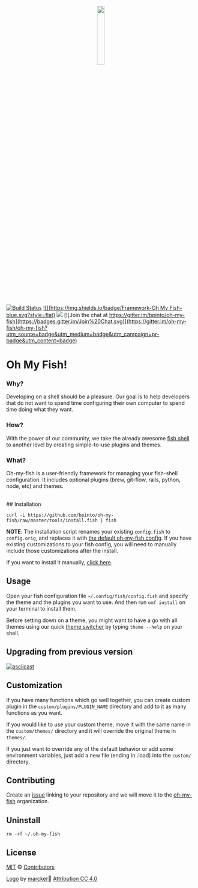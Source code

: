<p align="center">
<a href="https://github.com/bpinto/oh-my-fish">
<img width=20% src="https://cloud.githubusercontent.com/assets/958723/6883431/9beb62b0-d58b-11e4-902c-2f716859a7ad.png">
</a>
</p>

<a name="omf"></a>

[![Build Status](https://travis-ci.org/oh-my-fish/oh-my-fish.svg?branch=master)](https://travis-ci.org/bpinto/oh-my-fish) [![](https://img.shields.io/badge/Framework-Oh My Fish-blue.svg?style=flat)](https://github.com/oh-my-fish/oh-my-fish) ![](https://img.shields.io/cocoapods/l/AFNetworking.svg) [![Join the chat at https://gitter.im/bpinto/oh-my-fish](https://badges.gitter.im/Join%20Chat.svg)](https://gitter.im/oh-my-fish/oh-my-fish?utm_source=badge&utm_medium=badge&utm_campaign=pr-badge&utm_content=badge)


# Oh My Fish!

### Why?
  Developing on a shell should be a pleasure. Our goal is to help developers that do not want to spend time configuring their own computer to spend time doing what they want.

### How?
  With the power of our community, we take the already awesome [fish shell][fish] to another level by creating simple-to-use plugins and themes.

[fish]: http://fishshell.com/

### What?
  Oh-my-fish is a user-friendly framework for managing your fish-shell configuration. It includes optional plugins (brew, git-flow, rails, python, node, etc) and themes.

<br>
## Installation

```fish
curl -L https://github.com/bpinto/oh-my-fish/raw/master/tools/install.fish | fish
```

**NOTE**: The installation script renames your existing `config.fish` to `config.orig`, and replaces it with [the default oh-my-fish config](https://github.com/bpinto/oh-my-fish/blob/master/templates/config.fish). If you have existing customizations to your fish config, you will need to manually include those customizations after the install.

If you want to install it manually, [click here](https://github.com/bpinto/oh-my-fish/wiki/Manual-Installation).

## Usage

Open your fish configuration file `~/.config/fish/config.fish` and specify the theme and the plugins you want to use. And then run `omf install` on your terminal to install them.

Before setting down on a theme, you might want to have a go with all themes using our quick [theme switcher](https://github.com/bpinto/oh-my-fish/blob/master/plugins/theme/README.md) by typing `theme --help` on your shell.

## Upgrading from previous version

[![asciicast](https://asciinema.org/a/20802.png)](https://asciinema.org/a/20802)

## Customization

If you have many functions which go well together, you can create custom plugin in the `custom/plugins/PLUGIN_NAME` directory and add to it as many functions as you want.

If you would like to use your custom theme, move it with the same name in the `custom/themes/` directory and it will override the original theme in `themes/`.

If you just want to override any of the default behavior or add some environment variables, just add a new file (ending in .load) into the `custom/` directory.

## Contributing

Create an [issue](https://github.com/bpinto/oh-my-fish/issues) linking to your repository and we will move it to the [oh-my-fish](https://github.com/oh-my-fish) organization.

## Uninstall

    rm -rf ~/.oh-my-fish
    
## License

[MIT](http://mit-license.org) © [Contributors](https://github.com/bpinto/oh-my-fish/graphs/contributors)

[Logo](https://cloud.githubusercontent.com/assets/958723/6847746/8d1b95b0-d3a7-11e4-866a-6bdc1eea0fe6.png) by [marcker](https://github.com/marcker):small_blue_diamond: [Attribution CC 4.0](http://creativecommons.org/licenses/by/4.0/)
